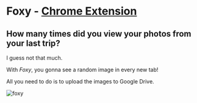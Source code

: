 # Foxy - [Chrome Extension](https://chrome.google.com/webstore/detail/foxy/hiajiilgpceelomemilicalkinijhefc)

## How many times did you view your photos from your last trip?
I guess not that much.

With _Foxy_, you gonna see a random image in every new tab! 

All you need to do is to upload the images to Google Drive.

![foxy](https://cloud.githubusercontent.com/assets/8016250/18418844/78cdb7fa-7856-11e6-9b5c-ede263941e1a.gif)
